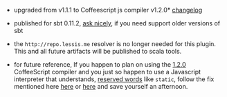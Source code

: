 - upgraded from v1.1.1 to Coffeescript js compiler v1.2.0* [changelog][cscl]

- published for sbt 0.11.2, [ask nicely][ask], if you need support older versions of sbt

- the `http://repo.lessis.me` resolver is no longer needed for this plugin. This and all future artifacts will be published to scala tools.

* for future reference, If you happen to plan on using the [1.2.0][cc] CoffeeScript compiler and you just so happen to use a Javascript interpreter that understands, [reserved words][rw] like `static`, follow the fix mentioned here [here][csfix] or [here][csfix2] and save yourself an afternoon.

[rw]: https://developer.mozilla.org/en/JavaScript/Reference/Reserved_Words
[cscl]: http://jashkenas.github.com/coffee-script/#changelog
[cc]: https://raw.github.com/jashkenas/coffee-script/1.2.0/extras/coffee-script.js
[csfix]: https://github.com/jashkenas/coffee-script/issues/2046
[csfix2]: https://github.com/jashkenas/coffee-script/issues/2013
[ask]: https://github.com/softprops/coffeescripted-sbt/issues

